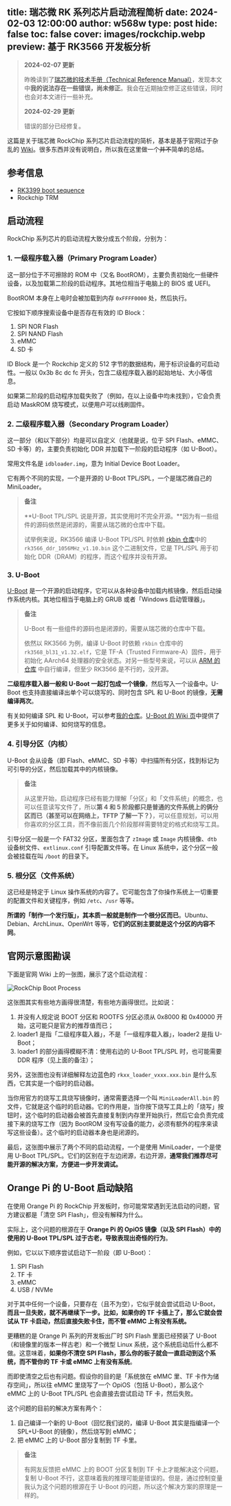 title: 瑞芯微 RK 系列芯片启动流程简析
date: 2024-02-03 12:00:00
author: w568w
type: post
hide: false
toc: false
cover: images/rockchip.webp
preview: 基于 RK3566 开发板分析
---

> **2024-02-07 更新**
>
> 昨晚读到了[瑞芯微的技术手册（Technical Reference Manual）](https://github.com/heitbaum/rk3568/)，发现本文中**我的说法存在一些错误，尚未修正**。我会在近期抽空修正这些错误，同时也会对本文进行一些补充。
> 
> **2024-02-29 更新**
>
> 错误的部分已经修复。

这篇是关于瑞芯微 RockChip 系列芯片启动流程的简析，基本是基于官网过于杂乱的 [Wiki](https://opensource.rock-chips.com/wiki_Boot_option)。很多东西并没有说明白，所以我在这里做一个~~并不~~简单的总结。

## 参考信息

- [RK3399 boot sequence](https://wiki.pine64.org/wiki/RK3399_boot_sequence)
- Rockchip TRM


## 启动流程

RockChip 系列芯片的启动流程大致分成五个阶段，分别为：

### 1. 一级程序载入器（Primary Program Loader）
这一部分位于不可擦除的 ROM 中（又名 BootROM），主要负责初始化一些硬件设备，以及加载第二阶段的启动程序。其地位相当于电脑上的 BIOS 或 UEFI。

BootROM 本身在上电时会被加载到内存 `0xFFFF0000` 处，然后执行。

它按如下顺序搜索设备中是否存在有效的 ID Block：

1. SPI NOR Flash
2. SPI NAND Flash
3. eMMC
4. SD 卡

ID Block 是一个 Rockchip 定义的 512 字节的数据结构，用于标识设备的可启动性。一般以 0x3b 8c dc fc 开头，包含二级程序载入器的起始地址、大小等信息。

如果第二阶段的启动程序加载失败了（例如，在以上设备中均未找到），它会负责启动 MaskROM 烧写模式，以便用户可以线刷固件。

### 2. 二级程序载入器（Secondary Program Loader）
这一部分（和以下部分）均是可以自定义（也就是说，位于 SPI Flash、eMMC、SD 卡等）的，主要负责初始化 DDR 并加载下一阶段的启动程序（如 U-Boot）。

常用文件名是 `idbloader.img`，意为 Initial Device Boot Loader。

它有两个不同的实现，一个是开源的 U-Boot TPL/SPL，一个是瑞芯微自己的 MiniLoader。

> **备注**
>
> **U-Boot TPL/SPL 说是开源，其实使用时不完全开源。**因为有一些组件的源码依然是闭源的，需要从瑞芯微的仓库中下载。
> 
> 试举例来说，RK3566 编译 U-Boot TPL/SPL 时依赖 [rkbin 仓库](https://github.com/rockchip-linux/rkbin)中的 `rk3566_ddr_1056MHz_v1.10.bin` 这个二进制文件，它是 TPL/SPL 用于初始化 DDR（DRAM）的程序，而这个程序并没有开源。

### 3. U-Boot
[U-Boot](https://docs.u-boot.org/) 是一个开源的启动程序，它可以从各种设备中加载内核镜像，然后启动操作系统内核。其地位相当于电脑上的 GRUB 或者「Windows 启动管理器」。

> **备注**
>
> U-Boot 有一些组件的源码也是闭源的，需要从瑞芯微的仓库中下载。
> 
> 依然以 RK3566 为例，编译 U-Boot 时依赖 `rkbin` 仓库中的 `rk3568_bl31_v1.32.elf`，它是 TF-A（Trusted Firmware-A）固件，用于初始化 AArch64 处理器的安全状态。对另一些型号来说，可以从 [ARM 的仓库](https://github.com/ARM-software/arm-trusted-firmware.git) 中自行编译，但至少 RK3566 是不行的，没开源。

**二级程序载入器一般和 U-Boot 一起打包成一个镜像**，然后写入一个设备中。U-Boot 也支持直接编译出单个可以烧写的、同时包含 SPL 和 U-Boot 的镜像，**无需编译两次**。

有关如何编译 SPL 和 U-Boot，可以参考[我的仓库](https://github.com/w568w/u-boot-orangepi-3b)。[U-Boot 的 Wiki 页](https://docs.u-boot.org/en/latest/board/rockchip/rockchip.html)中提供了更多关于如何编译、如何烧写的信息。

### 4. 引导分区（内核）
U-Boot 会从设备（即 Flash、eMMC、SD 卡等）中扫描所有分区，找到标记为可引导的分区，然后加载其中的内核镜像。

> **备注**
>
> 从这里开始，启动程序已经有能力理解「分区」和「文件系统」的概念，也可以任意读写文件了，所以**第 4 和 5 阶段都只是普通的文件系统上的俩分区而已（甚至可以在网络上，TFTP 了解一下？）**，可以任意规划，可以用你喜欢的分区工具，而不像前面几个阶段那样需要特定的格式和烧写工具。

引导分区一般是一个 FAT32 分区，里面包含了 `zImage` 或 `Image` 内核镜像、`dtb` 设备树文件、`extlinux.conf` 引导配置文件等。在 Linux 系统中，这个分区一般会被挂载在叫 `/boot` 的目录下。

### 5. 根分区（文件系统）
这已经是特定于 Linux 操作系统的内容了。它可能包含了你操作系统上一切重要的配置文件和关键程序，例如 `/etc`、`/usr` 等等。

**所谓的「制作一个发行版」，其本质一般就是制作一个根分区而已**。Ubuntu、Debian、ArchLinux、OpenWrt 等等，**它们的区别主要就是这个分区的内容不同**。



## 官网示意图勘误
下面是官网 Wiki 上的一张图，展示了这个启动流程：

![RockChip Boot Process](images/Rockchip_bootflow20181122.webp)

这张图其实有些地方画得很清楚，有些地方画得很烂。比如说：

1. 并没有人规定说 BOOT 分区和 ROOTFS 分区必须从 0x8000 和 0x40000 开始，这可能只是官方的推荐值而已；
2. loader1 是指「二级程序载入器」，不是「一级程序载入器」，loader2 是指 U-Boot；
3. loader1 的部分画得模糊不清：使用右边的 U-Boot TPL/SPL 时，也可能需要 DDR 程序（见上面的备注）；

另外，这张图也没有详细解释左边蓝色的 `rkxx_loader_vxxx.xxx.bin` 是什么东西，它其实是一个临时的启动器。

当你用官方的烧写工具烧写镜像时，通常需要选择一个叫 `MiniLoaderAll.bin` 的文件，它就是这个临时的启动器。它的作用是，当你按下烧写工具上的「烧写」按钮时，这个临时的启动器会被首先直接复制到内存里开始执行，然后它会负责完成接下来的烧写工作（因为 BootROM 没有写设备的能力，必须有额外的程序来读写这些设备）。这个临时的启动器本身也是闭源的。

最后，这张图中展示了两个不同的启动流程，一个是使用 MiniLoader，一个是使用 U-Boot TPL/SPL。它们的区别在于左边闭源，右边开源，**通常我们推荐尽可能开源的解决方案，方便进一步开发调试。**


## Orange Pi 的 U-Boot 启动缺陷
在使用 Orange Pi 的 RockChip 开发板时，你可能常常遇到无法启动的问题，官方建议都是「清空 SPI Flash」，但没有解释为什么。

实际上，这个问题的根源在于 **Orange Pi 的 OpiOS 镜像（以及 SPI Flash）中的使用的 U-Boot TPL/SPL 过于古老，导致表现出奇怪的行为**。

例如，它以以下顺序尝试启动下一阶段（即 U-Boot）：

1. SPI Flash
2. TF 卡
3. eMMC
4. USB / NVMe

对于其中任何一个设备，只要存在（且不为空），它似乎就会尝试启动 U-Boot，**而且一旦失败，就不再继续下一步。比如，如果你的 TF 卡插上了，那么它就会尝试从 TF 卡启动，然后直接失败卡住，而不管 eMMC 上有没有系统。**

更糟糕的是 Orange Pi 系列的开发板出厂时 SPI Flash 里面已经预装了 U-Boot（和镜像里的版本一样古老）和一个微型 Linux 系统，这个系统启动后什么都不做。这意味着，**如果你不清空 SPI Flash，那么你的板子就会一直启动到这个系统，而不管你的 TF 卡或 eMMC 上有没有系统**。

而即使清空之后也有问题。假设你的目的是「系统放在 eMMC 里、TF 卡作为储存空间」，所以往 eMMC 里烧写了一个 OpiOS（包括 U-Boot），那么这个 eMMC 上的 U-Boot TPL/SPL 也会直接去尝试启动 TF 卡，然后失败。

这个问题的目前的解决方案有两个：

1. 自己编译一个新的 U-Boot（回忆我们说的，编译 U-Boot 其实是指编译一个 SPL+U-Boot 的镜像），然后烧写到 eMMC；
2. 把 eMMC 上的 U-Boot 部分复制到 TF 卡里。

> **备注**
>
> 有网友反馈把 eMMC 上的 BOOT 分区复制到 TF 卡上才能解决这个问题，复制 U-Boot 不行，这意味着我的推理可能是错误的。但是，通过控制变量我认为这个问题的根源在于 U-Boot 的问题，所以这个解决方案的原理是一样的。